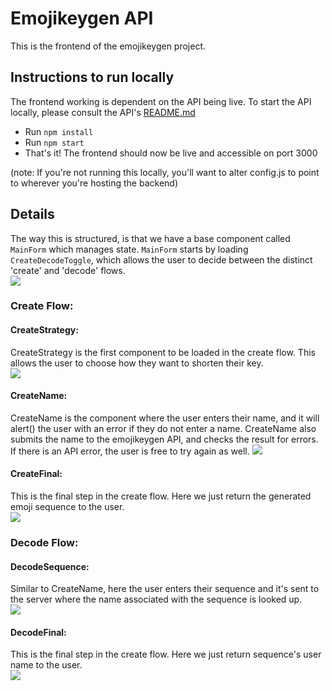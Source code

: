 # Emojikeygen API  

This is the frontend of the emojikeygen project. 

## Instructions to run locally  
The frontend working is dependent on the API being live. To start the API locally, please consult the API's [README.md](../../emojikeygen/README.md)  
- Run `npm install`
- Run `npm start`
- That's it! The frontend should now be live and accessible on port 3000  

(note: If you're not running this locally, you'll want to alter config.js to point to wherever you're hosting the backend)
## Details  
The way this is structured, is that we have a base component called `MainForm` which manages state. `MainForm` starts by loading `CreateDecodeToggle`, which allows the user to decide between the distinct 'create' and 'decode' flows.   
![](https://i.imgur.com/3ehtyD3.png)
### Create Flow: 
#### CreateStrategy: 
CreateStrategy is the first component to be loaded in the create flow. This allows the user to choose how they want to shorten their key.  
![](https://i.imgur.com/GheRtfq.png)  
  
#### CreateName: 
CreateName is the component where the user enters their name, and it will alert() the user with an error if they do not enter a name. CreateName also submits the name to the emojikeygen API, and checks the result for errors. If there is an API error, the user is free to try again as well.
![](https://i.imgur.com/0svtMUI.png)  
  
#### CreateFinal:
This is the final step in the create flow. Here we just return the generated emoji sequence to the user.   
![](https://i.imgur.com/r2kfFiE.png)

### Decode Flow: 
#### DecodeSequence:
Similar to CreateName, here the user enters their sequence and it's sent to the server where the name associated with the sequence is looked up.  
![](https://i.imgur.com/8xX9lIu.png)

#### DecodeFinal:
This is the final step in the create flow. Here we just return sequence's user name to the user.   
![](https://i.imgur.com/4ILwv2s.png)

